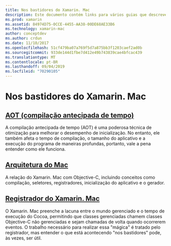 ```yaml
---
title: Nos bastidores do Xamarin. Mac
description: Este documento contém links para vários guias que descrevem o funcionamento interno do Xamarin. Mac. Os documentos vinculados abordam antecipadamente a compilação do tempo, a arquitetura do Xamarin. Mac e o registrador Xamarin. Mac.
ms.prod: xamarin
ms.assetid: 84974D75-0CCE-4455-AA38-00DE68AE33B6
ms.technology: xamarin-mac
author: conceptdev
ms.author: crdun
ms.date: 11/10/2017
ms.openlocfilehash: 51cf479ba07a769f5d7a875bb3f1203caef2ad0b
ms.sourcegitcommit: 933de144d1fbe7d412e49b743839cae4bfcac439
ms.translationtype: MT
ms.contentlocale: pt-BR
ms.lasthandoff: 09/04/2019
ms.locfileid: "70290105"
---
```

# <a name="under-the-hood-in-xamarinmac"></a>Nos bastidores do Xamarin. Mac

## <a name="ahead-of-time-compilation-aotaotmd"></a>[AOT (compilação antecipada de tempo)](aot.md)

A compilação antecipada de tempo (AOT) é uma poderosa técnica de otimização para melhorar o desempenho de inicialização. No entanto, ele também afeta o tempo de compilação, o tamanho do aplicativo e a execução do programa de maneiras profundas, portanto, vale a pena entender como ele funciona.

## <a name="mac-architecturearchitecturemd"></a>[Arquitetura do Mac](architecture.md)

A relação do Xamarin. Mac com Objective-C, incluindo conceitos como compilação, seletores, registradores, inicialização do aplicativo e o gerador.

## <a name="xamarinmac-registrarregistrarmd"></a>[Registrador do Xamarin. Mac](registrar.md)

O Xamarin. Mac preenche a lacuna entre o mundo gerenciado e o tempo de execução do Cocoa, permitindo que classes gerenciadas chamem classes Objective-C não gerenciadas e sejam chamadas de volta quando ocorrerem eventos. O trabalho necessário para realizar essa "mágica" é tratado pelo registrador, mas entender o que está acontecendo "nos bastidores" pode, às vezes, ser útil.
